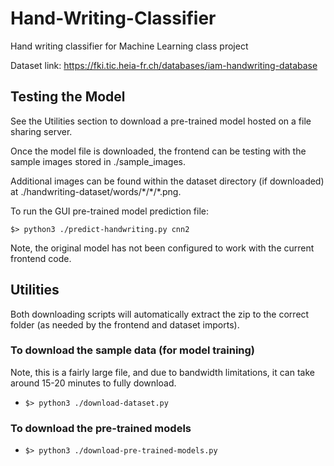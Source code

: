 # Hand-Writing-Classifier

Hand writing classifier for Machine Learning class project

Dataset link: https://fki.tic.heia-fr.ch/databases/iam-handwriting-database

## Testing the Model

See the Utilities section to download a pre-trained model hosted on a file
sharing server.

Once the model file is downloaded, the frontend can be testing with the sample
images stored in ./sample_images.

Additional images can be found within the dataset directory (if downloaded) at
./handwriting-dataset/words/\*/\*/\*.png.

To run the GUI pre-trained model prediction file:

`$> python3 ./predict-handwriting.py cnn2`

Note, the original model has not been configured to work with the current
frontend code.

## Utilities

Both downloading scripts will automatically extract the zip to the correct
folder (as needed by the frontend and dataset imports).

### To download the sample data (for model training)

Note, this is a fairly large file, and due to bandwidth limitations, it can take
around 15-20 minutes to fully download.

- `$> python3 ./download-dataset.py`

### To download the pre-trained models

- `$> python3 ./download-pre-trained-models.py`
